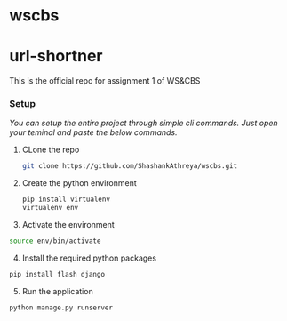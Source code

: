 # wscbs
# url-shortner
This is the official repo for assignment 1 of WS&amp;CBS

### Setup
_You can setup the entire project through simple cli commands. Just open your teminal and paste the below commands._
1. CLone the repo
   ```sh
   git clone https://github.com/ShashankAthreya/wscbs.git
   ```
2. Create the python environment
   ```sh
   pip install virtualenv
   virtualenv env 
   ```
3. Activate the environment
  ```sh
  source env/bin/activate
  ```
4. Install the required python packages
  ```sh
  pip install flash django
  ```
5. Run the application
  ```sh
  python manage.py runserver
  ```
